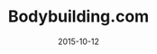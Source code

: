 ---
layout: site
title: "Bodybuilding.com"
date: 2015-10-12
categories: [health-fitness]
version: 1.3.20
major: 1
minor: 3
patch: 20
slug: bodybuilding
link: http://www.bodybuilding.com/
permalink: /sites/:slug
---